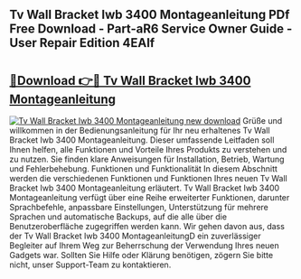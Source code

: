 ## Tv Wall Bracket Iwb 3400 Montageanleitung PDf Free Download - Part-aR6 Service Owner Guide - User Repair Edition 4EAIf

# <h2><a href="http://df7atd.blite.top/?on=Tv+Wall+Bracket+Iwb+3400+Montageanleitung">🔗Download 👉🔴 Tv Wall Bracket Iwb 3400 Montageanleitung</a></h2>

[![Tv Wall Bracket Iwb 3400 Montageanleitung new download](https://i.imgur.com/lujVjoI.png)](http://df7atd.blite.top/?on=Tv+Wall+Bracket+Iwb+3400+Montageanleitung)
Grüße und willkommen in der Bedienungsanleitung für Ihr neu erhaltenes Tv Wall Bracket Iwb 3400 Montageanleitung. Dieser umfassende Leitfaden soll Ihnen helfen, alle Funktionen und Vorteile Ihres Produkts zu verstehen und zu nutzen. Sie finden klare Anweisungen für Installation, Betrieb, Wartung und Fehlerbehebung. Funktionen und Funktionalität In diesem Abschnitt werden die verschiedenen Funktionen und Funktionen Ihres neuen Tv Wall Bracket Iwb 3400 Montageanleitung erläutert. Tv Wall Bracket Iwb 3400 Montageanleitung verfügt über eine Reihe erweiterter Funktionen, darunter Sprachbefehle, anpassbare Einstellungen, Unterstützung für mehrere Sprachen und automatische Backups, auf die alle über die Benutzeroberfläche zugegriffen werden kann. Wir gehen davon aus, dass der Tv Wall Bracket Iwb 3400 MontageanleitungD ein zuverlässiger Begleiter auf Ihrem Weg zur Beherrschung der Verwendung Ihres neuen Gadgets war. Sollten Sie Hilfe oder Klärung benötigen, zögern Sie bitte nicht, unser Support-Team zu kontaktieren.
